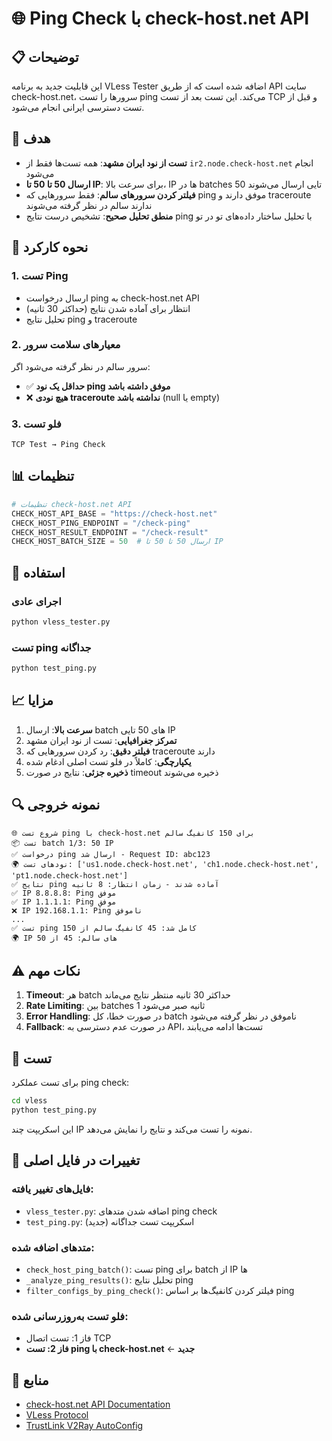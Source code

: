 # 🌐 Ping Check با check-host.net API

## 📋 توضیحات

این قابلیت جدید به برنامه VLess Tester اضافه شده است که از طریق API سایت check-host.net، سرورها را تست ping می‌کند. این تست بعد از تست TCP و قبل از تست دسترسی ایرانی انجام می‌شود.

## 🎯 هدف

- **تست از نود ایران مشهد**: همه تست‌ها فقط از `ir2.node.check-host.net` انجام می‌شود
- **ارسال 50 تا 50 تا IP**: برای سرعت بالا، IP ها در batches 50 تایی ارسال می‌شوند
- **فیلتر کردن سرورهای سالم**: فقط سرورهایی که ping موفق دارند و traceroute ندارند سالم در نظر گرفته می‌شوند
- **منطق تحلیل صحیح**: تشخیص درست نتایج ping با تحلیل ساختار داده‌های تو در تو

## 🔧 نحوه کارکرد

### 1. تست Ping
- ارسال درخواست ping به check-host.net API
- انتظار برای آماده شدن نتایج (حداکثر 30 ثانیه)
- تحلیل نتایج ping و traceroute

### 2. معیارهای سلامت سرور
سرور سالم در نظر گرفته می‌شود اگر:
- ✅ **حداقل یک نود ping موفق داشته باشد**
- ❌ **هیچ نودی traceroute نداشته باشد** (null یا empty)

### 3. فلو تست
```
TCP Test → Ping Check
```

## 📊 تنظیمات

```python
# تنظیمات check-host.net API
CHECK_HOST_API_BASE = "https://check-host.net"
CHECK_HOST_PING_ENDPOINT = "/check-ping"
CHECK_HOST_RESULT_ENDPOINT = "/check-result"
CHECK_HOST_BATCH_SIZE = 50  # ارسال 50 تا 50 تا IP
```

## 🚀 استفاده

### اجرای عادی
```bash
python vless_tester.py
```

### تست ping جداگانه
```bash
python test_ping.py
```

## 📈 مزایا

1. **سرعت بالا**: ارسال batch های 50 تایی IP
2. **تمرکز جغرافیایی**: تست از نود ایران مشهد
3. **فیلتر دقیق**: رد کردن سرورهایی که traceroute دارند
4. **یکپارچگی**: کاملاً در فلو تست اصلی ادغام شده
5. **ذخیره جزئی**: نتایج در صورت timeout ذخیره می‌شوند

## 🔍 نمونه خروجی

```
🌐 شروع تست ping با check-host.net برای 150 کانفیگ سالم
📦 تست batch 1/3: 50 IP
✅ درخواست ping ارسال شد - Request ID: abc123
🌍 نودهای تست: ['us1.node.check-host.net', 'ch1.node.check-host.net', 'pt1.node.check-host.net']
✅ نتایج ping آماده شدند - زمان انتظار: 8 ثانیه
✅ IP 8.8.8.8: Ping موفق
✅ IP 1.1.1.1: Ping موفق
❌ IP 192.168.1.1: Ping ناموفق
...
✅ تست ping کامل شد: 45 کانفیگ سالم از 150
🌍 IP های سالم: 45 از 50
```

## ⚠️ نکات مهم

1. **Timeout**: هر batch حداکثر 30 ثانیه منتظر نتایج می‌ماند
2. **Rate Limiting**: بین batches 1 ثانیه صبر می‌شود
3. **Error Handling**: در صورت خطا، کل batch ناموفق در نظر گرفته می‌شود
4. **Fallback**: در صورت عدم دسترسی به API، تست‌ها ادامه می‌یابند

## 🧪 تست

برای تست عملکرد ping check:

```bash
cd vless
python test_ping.py
```

این اسکریپت چند IP نمونه را تست می‌کند و نتایج را نمایش می‌دهد.

## 📝 تغییرات در فایل اصلی

### فایل‌های تغییر یافته:
- `vless_tester.py`: اضافه شدن متدهای ping check
- `test_ping.py`: اسکریپت تست جداگانه (جدید)

### متدهای اضافه شده:
- `check_host_ping_batch()`: تست ping برای batch از IP ها
- `_analyze_ping_results()`: تحلیل نتایج ping
- `filter_configs_by_ping_check()`: فیلتر کردن کانفیگ‌ها بر اساس ping

### فلو تست به‌روزرسانی شده:
- فاز 1: تست اتصال TCP
- **فاز 2: تست ping با check-host.net** ← **جدید**

## 🔗 منابع

- [check-host.net API Documentation](https://check-host.net/check-ping)
- [VLess Protocol](https://github.com/XTLS/Xray-core/discussions/716)
- [TrustLink V2Ray AutoConfig](https://github.com/your-repo/V2RayAutoConfig)
